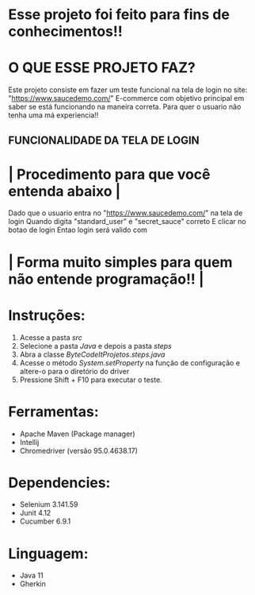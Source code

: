 
# Esse projeto foi feito para fins de conhecimentos!!

# O QUE ESSE PROJETO FAZ?

Este projeto consiste em fazer um teste funcional na tela de login no site: "https://www.saucedemo.com/" E-commerce com objetivo principal em saber se está funcionando na maneira correta. Para quer o usuario não tenha uma má experiencia!!

## FUNCIONALIDADE DA TELA DE LOGIN 


 # | Procedimento para que você entenda abaixo |

 Dado que o usuario entra no <site> "https://www.saucedemo.com/" na tela de login
    Quando digita <usuario> "standard_user" e <senha> "secret_sauce" correto
    E clicar no botao de login
    Entao login será valido com <sucesso>

 # | Forma muito simples para quem não entende programação!! |


# Instruções:

1. Acesse a pasta *src*
2. Selecione a pasta *Java* e depois a pasta *steps*
3. Abra a classe *ByteCodeItProjetos.steps.java*
4. Acesse o método *System.setProperty* na função de configuração e altere-o para o diretório do driver
5. Pressione Shift + F10 para executar o teste.

# Ferramentas:

* Apache Maven (Package manager)
* Intellij
* Chromedriver (versão 95.0.4638.17)

# Dependencies:

* Selenium 3.141.59
* Junit 4.12
* Cucumber 6.9.1

# Linguagem:

* Java 11
* Gherkin
